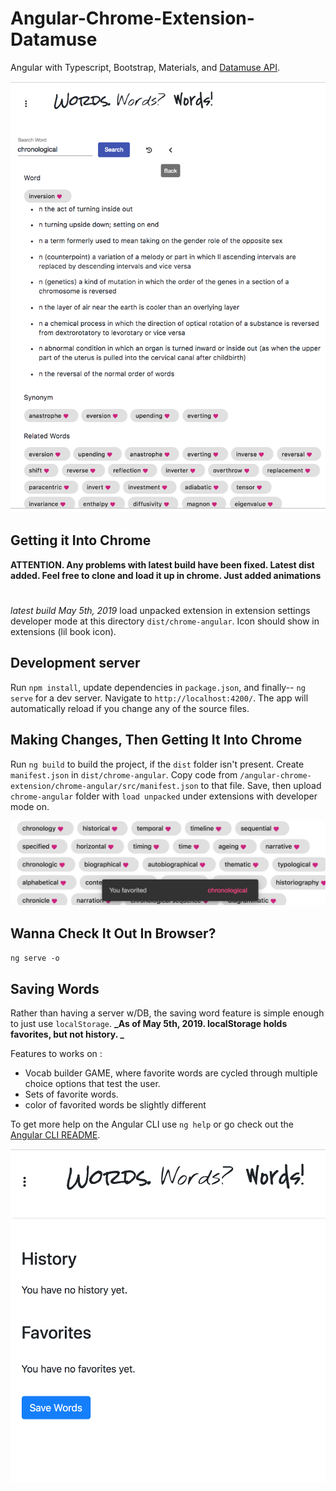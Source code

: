 # Angular-Chrome-Extension-Datamuse

Angular with Typescript, Bootstrap, Materials, and [Datamuse API](https://www.datamuse.com/api/).

![](words1.png)

## Getting it Into Chrome

**ATTENTION. Any problems with latest build have been fixed. Latest dist added. Feel free to clone and load it up in chrome. Just added animations**

#

_latest build May 5th, 2019_
load unpacked extension in extension settings developer mode at this directory `dist/chrome-angular`. Icon should show in extensions (lil book icon).

## Development server

Run `npm install`, update dependencies in `package.json`, and finally-- `ng serve` for a dev server. Navigate to `http://localhost:4200/`. The app will automatically reload if you change any of the source files.

## Making Changes, Then Getting It Into Chrome

Run `ng build` to build the project, if the `dist` folder isn't present. Create `manifest.json` in `dist/chrome-angular`. Copy code from `/angular-chrome-extension/chrome-angular/src/manifest.json` to that file. Save, then upload `chrome-angular` folder with `load unpacked` under extensions with developer mode on.

![](words2.png)

## Wanna Check It Out In Browser?

`ng serve -o`

## Saving Words

Rather than having a server w/DB, the saving word feature is simple enough to just use `localStorage`. **_As of May 5th, 2019. localStorage holds favorites, but not history. _**

Features to works on :

- Vocab builder GAME, where favorite words are cycled through multiple choice options that test the user.
- Sets of favorite words.
- color of favorited words be slightly different

To get more help on the Angular CLI use `ng help` or go check out the [Angular CLI README](https://github.com/angular/angular-cli/blob/master/README.md).

![](words3.png)
